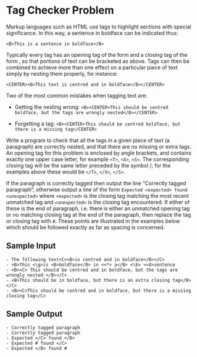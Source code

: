 # Tag Checker Problem

Markup languages such as HTML use tags to highlight sections with special significance. In this way, a sentence in boldface can be indicated thus:

`<B>This is a sentence in boldface</B>`

Typically every tag has an opening tag of the form <TAG> and a closing tag of the form </TAG>, so that portions of text can be bracketed as above. Tags can then be combined to achieve more than one effect on a particular piece of text simply by nesting them properly, for instance:

`<CENTER><B>This text is centred and in boldface</B></CENTER>`

Two of the most common mistakes when tagging text are:

- Getting the nesting wrong: `<B><CENTER>This should be centred boldface, but the tags are wrongly nested</B></CENTER>`

- Forgetting a tag: `<B><CENTER>This should be centred boldface, but there is a missing tag</CENTER>`

Write a program to check that all the tags in a given piece of text (a paragraph) are correctly nested, and that there are no missing or extra tags. An opening tag for this problem is enclosed by angle brackets, and contains exactly one upper case letter, for example `<T>`, `<X>`, `<S>`. The corresponding closing tag will be the same letter preceded by the symbol /; for the examples above these would be `</T>`, `</X>`, `</S>`.

If the paragraph is correctly tagged then output the line “Correctly tagged paragraph”, otherwise output a line of the form `Expected <expected> found <unexpected>` where `<expected>` is the closing tag matching the most recent unmatched tag and `<unexpected>` is the closing tag encountered. If either of these is the end of paragraph, i.e. there is either an unmatched opening tag or no matching closing tag at the end of the paragraph, then replace the tag or closing tag with `#`. These points are illustrated in the examples below which should be followed exactly as far as spacing is concerned.

## Sample Input

```
- The following text<C><B>is centred and in boldface</B></C>
- <B>This <\g>is <B>boldface</B> in <<*> a</B> <\6> <<d>sentence
- <B><C> This should be centred and in boldface, but the tags are wrongly nested </B></C>
- <B>This should be in boldface, but there is an extra closing tag</B></C>
- <B><C>This should be centred and in boldface, but there is a missing closing tag</C>
```

## Sample Output

```
- Correctly tagged paragraph
- Correctly tagged paragraph
- Expected </C> found </B>
- Expected # found </C>
- Expected </B> found #
```
